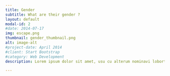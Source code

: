 ```yaml
---
title: Gender
subtitle: What are their gender ? 
layout: default
modal-id: 2
#date: 2014-07-17
img: escape.png
thumbnail: gender_thumbnail.png
alt: image-alt
#project-date: April 2014
#client: Start Bootstrap
#category: Web Development
description: Lorem ipsum dolor sit amet, usu cu alterum nominavi lobortis. At duo novum diceret. Tantas apeirian vix et, usu sanctus postulant inciderint ut, populo diceret necessitatibus in vim. Cu eum dicam feugiat noluisse.

---
```

